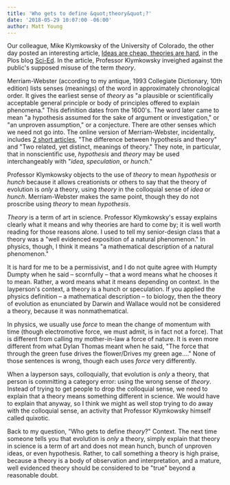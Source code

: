 ```yaml
---
title: 'Who gets to define &quot;theory&quot;?'
date: '2018-05-29 10:07:00 -06:00'
author: Matt Young
---
```


Our colleague, Mike Klymkowsky of the University of Colorado, the other day posted an interesting article, <a href="http://blogs.plos.org/scied/2018/05/24/ideas-are-cheap-theories-are-hard/">Ideas are cheap, theories are hard</a>, in the Plos blog <a href="http://blogs.plos.org/scied/">Sci-Ed</a>. In the article, Professor Klymkowsky inveighed against the public's supposed misuse of the term <i>theory</i>.

Merriam-Webster (according to my antique, 1993 Collegiate Dictionary, 10th edition) lists senses (meanings) of the word in approximately chronological order. It gives the earliest sense of <i>theory</i> as "a plausible or scientifically acceptable general principle or body of principles offered to explain phenomena." This definition dates from the 1600's. The word later came to mean "a hypothesis assumed for the sake of argument or investigation," or "an unproven assumption," or a conjecture. There are other senses which we need not go into. The online version of Merriam-Webster, incidentally, includes <a href="https://www.merriam-webster.com/dictionary/theory">2 short articles</a>, "The difference between hypothesis and theory" and "Two related, yet distinct, meanings of theory." They note, in particular, that in nonscientific use, <i>hypothesis</i> and <i>theory</i> may be used interchangeably with "<i>idea</i>, <i>speculation</i>, or <i>hunch</i>."

<!--more-->

Professor Klymkowsky objects to the use of <i>theory</i> to mean <i>hypothesis</i> or <i>hunch</i> because it allows creationists or others to say that the theory of evolution is <i>only</i> a theory, using <i>theory</i> in the colloquial sense of <i>idea</i> or <i>hunch</i>. Merriam-Webster makes the same point, though they do not proscribe using <i>theory</i> to mean <i>hypothesis</i>.

<i>Theory</i> is a term of art in science. Professor Klymkowsky's essay explains clearly what it means and why theories are hard to come by; it is well worth reading for those reasons alone. I used to tell my senior-design class that a theory was a "well evidenced exposition of a natural phenomenon." In physics, though, I think it means "a mathematical description of a natural phenomenon." 

It is hard for me to be a permissivist, and I do not quite agree with Humpty Dumpty when he said – scornfully – that a word means what he chooses it to mean. Rather, a word means what it means depending on context. In the layperson's context, a theory is a hunch or speculation. If you applied the physics definition – a mathematical description – to biology, then the theory of evolution as enunciated by Darwin and Wallace would not be considered a theory, because it was nonmathematical.

In physics, we usually use <i>force</i> to mean the change of momentum with time (though electromotive force, we must admit, is in fact not a force). That is different from calling my mother-in-law a force of nature. It is even more different from what Dylan Thomas meant when he said, "The force that through the green fuse drives the flower/Drives my green age…." None of those sentences is wrong, though each uses <i>force</i> very differently.

When a layperson says, colloquially, that evolution is <i>only</i> a theory, that person is committing a category error: using the wrong sense of <i>theory</i>. Instead of trying to get people to drop the colloquial sense, we need to explain that a theory means something different in science. We would have to explain that anyway, so I think we might as well stop trying to do away with the colloquial sense, an activity that Professor Klymkowsky himself called quixotic.

Back to my question, "Who gets to define <i>theory</i>?" Context. The next time someone tells you that evolution is <i>only</i> a theory, simply explain that theory in science is a term of art and does not mean hunch, bunch of unproven ideas, or even hypothesis. Rather, to call something a theory is high praise, because a theory is a body of observation and interpretation, and a mature, well evidenced theory should be considered to be "true" beyond a reasonable doubt. 
